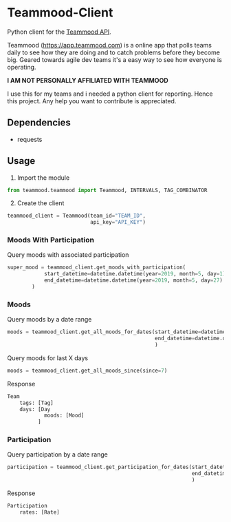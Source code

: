 # Teammood-Client
Python client for the [Teammood API](https://apidocs.teammood.com).

Teammood (https://app.teammood.com) is a online app that polls teams daily to see how they are doing and to catch problems before they become big. Geared towards agile dev teams it's a easy way to see how everyone is operating.

**I AM NOT PERSONALLY AFFILIATED WITH TEAMMOOD**

I use this for my teams and i needed a python client for reporting. Hence this project. Any help you want to contribute is appreciated.

## Dependencies
- requests

## Usage

1. Import the module
```python
from teammood.teammood import Teammood, INTERVALS, TAG_COMBINATOR
```

2. Create the client
```python
teammood_client = Teammood(team_id="TEAM_ID",
                           api_key="API_KEY")
```
### Moods With Participation
Query moods with associated participation
```python
super_mood = teammood_client.get_moods_with_participation(
            start_datetime=datetime.datetime(year=2019, month=5, day=1),
            end_datetime=datetime.datetime(year=2019, month=5, day=27)
        )
```

### Moods

Query moods by a date range
```python
moods = teammood_client.get_all_moods_for_dates(start_datetime=datetime.datetime(year=2019, month=5, day=1),
                                                end_datetime=datetime.datetime(year=2019, month=5, day=31)
                                                )
```

Query moods for last X days
```python
moods = teammood_client.get_all_moods_since(since=7)
```

Response
```python
Team
    tags: [Tag]
    days: [Day
            moods: [Mood]
          ]
```
### Participation

Query participation by a date range
```python
participation = teammood_client.get_participation_for_dates(start_datetime=datetime.datetime(year=2019, month=5, day=1),
                                                            end_datetime=datetime.datetime(year=2019, month=5, day=27)
                                                            )
```

Response
```python
Participation
    rates: [Rate]
```
